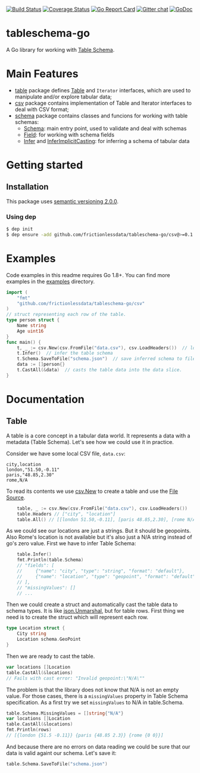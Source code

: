 [![Build Status](https://travis-ci.org/frictionlessdata/tableschema-go.svg?branch=master)](https://travis-ci.org/frictionlessdata/tableschema-go) [![Coverage Status](https://coveralls.io/repos/github/frictionlessdata/tableschema-go/badge.svg?branch=master)](https://coveralls.io/github/frictionlessdata/tableschema-go?branch=master) [![Go Report Card](https://goreportcard.com/badge/github.com/frictionlessdata/tableschema-go)](https://goreportcard.com/report/github.com/frictionlessdata/tableschema-go) [![Gitter chat](https://badges.gitter.im/gitterHQ/gitter.png)](https://gitter.im/frictionlessdata/chat) [![GoDoc](https://godoc.org/github.com/frictionlessdata/tableschema-go?status.svg)](https://godoc.org/github.com/frictionlessdata/tableschema-go)

# tableschema-go
A Go library for working with [Table Schema](http://specs.frictionlessdata.io/table-schema/).


# Main Features

* [table](https://godoc.org/github.com/frictionlessdata/tableschema-go/table) package defines [Table](https://godoc.org/github.com/frictionlessdata/tableschema-go/csv#Table) and `Iterator` interfaces, which are used to manipulate and/or explore tabular data;
* [csv](https://godoc.org/github.com/frictionlessdata/tableschema-go/csv) package contains implementation of Table and Iterator interfaces to deal with CSV format;
* [schema](https://github.com/frictionlessdata/tableschema-go/tree/master/schema) package contains classes and funcions for working with table schemas:
     * [Schema](https://godoc.org/github.com/frictionlessdata/tableschema-go/schema#Schema): main entry point, used to validate and deal with schemas
     * [Field](https://godoc.org/github.com/frictionlessdata/tableschema-go/schema#Field): for working with schema fields
     * [Infer](https://godoc.org/github.com/frictionlessdata/tableschema-go/schema#Schema) and [InferImplicitCasting](https://godoc.org/github.com/frictionlessdata/tableschema-go/schema#InferImplicitCasting): for inferring a schema of tabular data
     

# Getting started

## Installation

This package uses [semantic versioning 2.0.0](http://semver.org/). 

### Using dep

```sh
$ dep init
$ dep ensure -add github.com/frictionlessdata/tableschema-go/csv@>=0.1
```

# Examples

Code examples in this readme requires Go 1.8+. You can find more examples in the [examples](https://github.com/frictionlessdata/tableschema-go/tree/master/examples) directory.

```go
import (
    "fmt"
    "github.com/frictionlessdata/tableschema-go/csv"
)
// struct representing each row of the table.
type person struct {
    Name string
    Age uint16
}
func main() {
    t, _ := csv.New(csv.FromFile("data.csv"), csv.LoadHeaders())  // load table
    t.Infer()  // infer the table schema
    t.Schema.SaveToFile("schema.json")  // save inferred schema to file
    data := []person{}
    t.CastAll(&data)  // casts the table data into the data slice.
}
```
# Documentation

## Table

A table is a core concept in a tabular data world. It represents a data with a metadata (Table Schema). Let's see how we could use it in practice.

Consider we have some local CSV file, `data.csv`:

```csv
city,location
london,"51.50,-0.11"
paris,"48.85,2.30"
rome,N/A
```

To read its contents we use [csv.New](https://godoc.org/github.com/frictionlessdata/tableschema-go/csv#New) to create a table and use the [File](https://godoc.org/github.com/frictionlessdata/tableschema-go/csv#FromFile) [Source](https://godoc.org/github.com/frictionlessdata/tableschema-go/csv#Source).

```go
    table, _ := csv.New(csv.FromFile("data.csv"), csv.LoadHeaders())
    table.Headers // ["city", "location"]
    table.All() // [[london 51.50,-0.11], [paris 48.85,2.30], [rome N/A]]
```

As we could see our locations are just a strings. But it should be geopoints. Also Rome's location is not available but it's also just a N/A string instead of go's zero value. First we have to infer Table Schema:

```go
    table.Infer()
    fmt.Println(table.Schema)
	// "fields": [
	//     {"name": "city", "type": "string", "format": "default"},
	//     {"name": "location", "type": "geopoint", "format": "default"},
	// ],
	// "missingValues": []
    // ...
```

Then we could create a struct and automatically cast the table data to schema types. It is like [json.Unmarshal](https://golang.org/pkg/encoding/json/#Unmarshal), but for table rows. First thing we need is to create the struct which will represent each row.

```go
type Location struct {
    City string
    Location schema.GeoPoint
}
```

Then we are ready to cast the table.

```go
var locations []Location
table.CastAll(&locations)
// Fails with cast error: "Invalid geopoint:\"N/A\""
```

The problem is that the library does not know that N/A is not an empty value. For those cases, there is a `missingValues` property in Table Schema specification. As a first try we set `missingValues` to N/A in table.Schema.

```go
table.Schema.MissingValues = []string{"N/A"}
var locations []Location
table.CastAll(&locations)
fmt.Println(rows)
// [{london {51.5 -0.11}} {paris {48.85 2.3}} {rome {0 0}}]
```

And because there are no errors on data reading we could be sure that our data is valid againt our schema. Let's save it:

```go
table.Schema.SaveToFile("schema.json")
```
